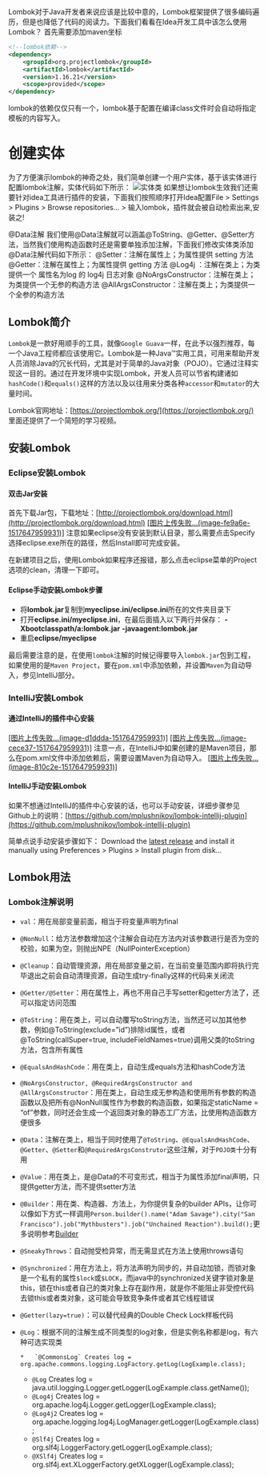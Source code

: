 Lombok对于Java开发者来说应该是比较中意的，Lombok框架提供了很多编码遍历，但是也降低了代码的阅读力。下面我们看看在Idea开发工具中该怎么使用Lombok？
首先需要添加maven坐标
```xml
<!--lombok依赖-->
<dependency>
	<groupId>org.projectlombok</groupId>
	<artifactId>lombok</artifactId>
	<version>1.16.21</version>
	<scope>provided</scope>
</dependency>
```
lombok的依赖仅仅只有一个，lombok基于配置在编译class文件时会自动将指定模板的内容写入。
# 创建实体
为了方便演示lombok的神奇之处，我们简单创建一个用户实体，基于该实体进行配置lombok注解，实体代码如下所示：
![实体类](http://upload-images.jianshu.io/upload_images/4685968-31946bbc0508af96.png?imageMogr2/auto-orient/strip%7CimageView2/2/w/1240)
如果想让lombok生效我们还需要针对idea工具进行插件的安装，下面我们按照顺序打开Idea配置File > Settings > Plugins > Browse repositories... > 输入lombok，插件就会被自动检索出来,安装之!

@Data注解
我们使用@Data注解就可以涵盖@ToString、@Getter、@Setter方法，当然我们使用构造函数时还是需要单独添加注解，下面我们修改实体类添加@Data注解代码如下所示：
@Setter：注解在属性上；为属性提供 setting 方法
@Getter：注解在属性上；为属性提供 getting 方法
@Log4j ：注解在类上；为类提供一个 属性名为log 的 log4j 日志对象
@NoArgsConstructor：注解在类上；为类提供一个无参的构造方法
@AllArgsConstructor：注解在类上；为类提供一个全参的构造方法

<div class="post-body han-init-context" itemprop="articleBody" style="opacity: 1; display: block; transform: translateY(0px);">

## [](#Lombok简介 "Lombok简介")Lombok简介

`Lombok`是一款好用顺手的工具，就像`Google Guava`一样，在此予以强烈推荐，每一个Java工程师都应该使用它。Lombok是一种Java™实用工具，可用来帮助开发人员消除Java的冗长代码，尤其是对于简单的Java对象（POJO）。它通过注释实现这一目的。通过在开发环境中实现Lombok，开发人员可以节省构建诸如`hashCode()`和`equals()`这样的方法以及以往用来分类各种`accessor`和`mutator`的大量时间。

Lombok官网地址：[https://projectlombok.org/](https://projectlombok.org/) 里面还提供了一个简短的学习视频。

## [](#安装Lombok "安装Lombok")安装Lombok

### [](#Eclipse安装Lombok "Eclipse安装Lombok")Eclipse安装Lombok

#### [](#双击Jar安装 "双击Jar安装")双击Jar安装

首先下载Jar包，下载地址：[http://projectlombok.org/download.html](http://projectlombok.org/download.html)
[[图片上传失败...(image-fe9a6e-1517647959931)]](http://7xig3q.com1.z0.glb.clouddn.com/eclipse-lombok.png)
注意如果eclipse没有安装到默认目录，那么需要点击Specify选择eclipse.exe所在的路径，然后Install即可完成安装。

在新建项目之后，使用Lombok如果程序还报错，那么点击eclipse菜单的Project选项的clean，清理一下即可。

#### [](#Eclipse手动安装Lombok步骤 "Eclipse手动安装Lombok步骤")Eclipse手动安装Lombok步骤

*   将**lombok.jar**复制到**myeclipse.ini/eclipse.ini**所在的文件夹目录下
*   打开**eclipse.ini/myeclipse.ini**，在最后面插入以下两行并保存：
**-Xbootclasspath/a:lombok.jar**
**-javaagent:lombok.jar**
*   重启**eclipse/myeclipse**

最后需要注意的是，在使用`lombok`注解的时候记得要导入`lombok.jar`包到工程，如果使用的是`Maven Project`，要在`pom.xml`中添加依赖，并设置`Maven`为自动导入，参见IntelliJ部分。

### [](#IntelliJ安装Lombok "IntelliJ安装Lombok")IntelliJ安装Lombok

#### [](#通过IntelliJ的插件中心安装 "通过IntelliJ的插件中心安装")通过IntelliJ的插件中心安装

[[图片上传失败...(image-d1ddda-1517647959931)]](http://7xig3q.com1.z0.glb.clouddn.com/IntelliJ-plugin-lombok.png)
[[图片上传失败...(image-cece37-1517647959931)]](http://7xig3q.com1.z0.glb.clouddn.com/IntelliJ-lombok.png)
注意一点，在IntelliJ中如果创建的是Maven项目，那么在pom.xml文件中添加依赖后，需要设置Maven为自动导入。
[[图片上传失败...(image-810c2e-1517647959931)]](http://7xig3q.com1.z0.glb.clouddn.com/IntelliJ-maven-auto-import.png)

#### [](#IntelliJ手动安装Lombok "IntelliJ手动安装Lombok")IntelliJ手动安装Lombok

如果不想通过IntelliJ的插件中心安装的话，也可以手动安装，详细步骤参见Github上的说明：[https://github.com/mplushnikov/lombok-intellij-plugin](https://github.com/mplushnikov/lombok-intellij-plugin)

简单点说手动安装步骤如下：
Download the [latest release](https://github.com/mplushnikov/lombok-intellij-plugin/releases/tag/releasebuild_0.11) and install it manually using Preferences &gt; Plugins &gt; Install plugin from disk…

## [](#Lombok用法 "Lombok用法")Lombok用法

### [](#Lombok注解说明 "Lombok注解说明")Lombok注解说明

*   `val`：用在局部变量前面，相当于将变量声明为final
*   `@NonNull`：给方法参数增加这个注解会自动在方法内对该参数进行是否为空的校验，如果为空，则抛出NPE（NullPointerException）
*   `@Cleanup`：自动管理资源，用在局部变量之前，在当前变量范围内即将执行完毕退出之前会自动清理资源，自动生成try-finally这样的代码来关闭流
*   `@Getter/@Setter`：用在属性上，再也不用自己手写setter和getter方法了，还可以指定访问范围
*   `@ToString`：用在类上，可以自动覆写toString方法，当然还可以加其他参数，例如@ToString(exclude=”id”)排除id属性，或者@ToString(callSuper=true, includeFieldNames=true)调用父类的toString方法，包含所有属性
*   `@EqualsAndHashCode`：用在类上，自动生成equals方法和hashCode方法
*   `@NoArgsConstructor, @RequiredArgsConstructor and @AllArgsConstructor`：用在类上，自动生成无参构造和使用所有参数的构造函数以及把所有@NonNull属性作为参数的构造函数，如果指定staticName = “of”参数，同时还会生成一个返回类对象的静态工厂方法，比使用构造函数方便很多
*   `@Data`：注解在类上，相当于同时使用了`@ToString`、`@EqualsAndHashCode`、`@Getter`、`@Setter`和`@RequiredArgsConstrutor`这些注解，对于`POJO类`十分有用
*   `@Value`：用在类上，是@Data的不可变形式，相当于为属性添加final声明，只提供getter方法，而不提供setter方法
*   `@Builder`：用在类、构造器、方法上，为你提供复杂的builder APIs，让你可以像如下方式一样调用`Person.builder().name("Adam Savage").city("San Francisco").job("Mythbusters").job("Unchained Reaction").build();`更多说明参考[Builder](https://projectlombok.org/features/Builder.html)
*   `@SneakyThrows`：自动抛受检异常，而无需显式在方法上使用throws语句
*   `@Synchronized`：用在方法上，将方法声明为同步的，并自动加锁，而锁对象是一个私有的属性`$lock`或`$LOCK`，而java中的synchronized关键字锁对象是this，锁在this或者自己的类对象上存在副作用，就是你不能阻止非受控代码去锁this或者类对象，这可能会导致竞争条件或者其它线程错误
*   `@Getter(lazy=true)`：可以替代经典的Double Check Lock样板代码
*   `@Log`：根据不同的注解生成不同类型的log对象，但是实例名称都是log，有六种可选实现类

        *   `@CommonsLog` Creates log = org.apache.commons.logging.LogFactory.getLog(LogExample.class);
    *   `@Log` Creates log = java.util.logging.Logger.getLogger(LogExample.class.getName());
    *   `@Log4j` Creates log = org.apache.log4j.Logger.getLogger(LogExample.class);
    *   `@Log4j2` Creates log = org.apache.logging.log4j.LogManager.getLogger(LogExample.class);
    *   `@Slf4j` Creates log = org.slf4j.LoggerFactory.getLogger(LogExample.class);
    *   `@XSlf4j` Creates log = org.slf4j.ext.XLoggerFactory.getXLogger(LogExample.class);
